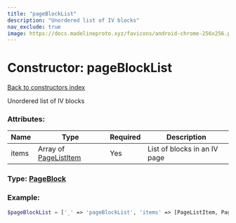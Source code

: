 ```yaml
---
title: "pageBlockList"
description: "Unordered list of IV blocks"
nav_exclude: true
image: https://docs.madelineproto.xyz/favicons/android-chrome-256x256.png
---
```

# Constructor: pageBlockList  
[Back to constructors index](/API_docs/constructors/index.html)



Unordered list of IV blocks

### Attributes:

| Name     |    Type       | Required | Description |
|----------|---------------|----------|-------------|
|items|Array of [PageListItem](/API_docs/types/PageListItem.html) | Yes|List of blocks in an IV page|



### Type: [PageBlock](/API_docs/types/PageBlock.html)


### Example:

```php
$pageBlockList = ['_' => 'pageBlockList', 'items' => [PageListItem, PageListItem]];
```  
